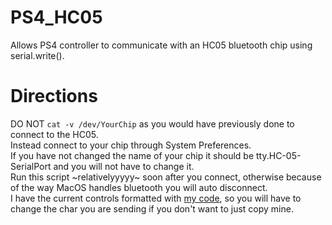 # PS4_HC05
Allows PS4 controller to communicate with an HC05 bluetooth chip using serial.write().<br />
# Directions
DO NOT ```cat -v /dev/YourChip``` as you would have previously done to connect to the HC05. <br />
Instead connect to your chip through System Preferences. <br />
If you have not changed the name of your chip it should be tty.HC-05-SerialPort and you will not have to change it. <br />
Run this script ~relativelyyyyy~ soon after you connect, otherwise because of the way MacOS handles bluetooth you will auto disconnect.<br />
I have the current controls formatted with [my code](https://github.com/kevinMaynard20/WCRL_2021), so you will have to change the char you are sending if you don't want to just copy mine. 
